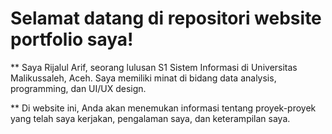 # Selamat datang di repositori website portfolio saya!

** Saya Rijalul Arif, seorang lulusan S1 Sistem Informasi di Universitas Malikussaleh, Aceh. Saya memiliki minat di bidang data analysis, programming, dan UI/UX design.

** Di website ini, Anda akan menemukan informasi tentang proyek-proyek yang telah saya kerjakan, pengalaman saya, dan keterampilan saya.
